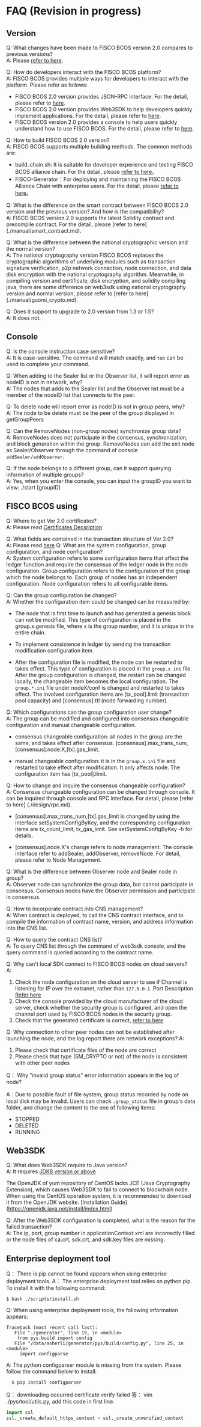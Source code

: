 # FAQ (Revision in progress)

## Version

Q:
  What changes have been made to FISCO BCOS version 2.0 compares to previous versions? <br>
A:
  Please [refer to here](./what_is_new.md).

Q:
  How do developers interact with the FISCO BCOS platform? <br>
A:
  FISCO BCOS provides multiple ways for developers to interact with the platform. Please refer as follows:
  - FISCO BCOS 2.0 version provides JSON-RPC interface. For the detail, please refer to [here](./api.md).
  - FISCO BCOS 2.0 version provides Web3SDK to help developers quickly implement applications. For the detail, please refer to [here](./sdk/java_sdk.md).
  - FISCO BCOS version 2.0 provides a console to help users quickly understand how to use FISCO BCOS. For the detail, please refer to [here](./manual/console.md).

Q:
  How to build FISCO BCOS 2.0 version? <br>
A:
  FISCO BCOS supports multiple building methods. The common methods are:
  - build_chain.sh: It is suitable for developer experience and testing FISCO BCOS alliance chain. For the detail, please [refer to here](./manual/build_chain.md)。
  - FISCO-Generator：For deploying and maintaining the FISCO BCOS Alliance Chain with enterprise users. For the detail, please [refer to here](./enterprise_tools/index.md)。

Q:
  What is the difference on the smart contract between FISCO BCOS 2.0 version and the previous version? And how is the compatibility? <br>
A:
  FISCO BCOS version 2.0 supports the latest Solidity contract and precompile contract. For the detail, please [refer to here] (./manual/smart_contract.md).

Q:
  What is the difference between the national cryptographic version and the normal version? <br>
A:
  The national cryptography version FISCO BCOS replaces the cryptographic algorithms of underlying modules such as transaction signature verification, p2p network connection, node connection, and data disk encryption with the national cryptography algorithm. Meanwhile, in compiling version and certificate, disk encryption, and solidity compiling java, there are some difference on web3sdk
using national cryptography version and normal version, please refer to [refer to here] (./manual/guomi_crypto.md).

Q:
  Does it support to upgrade to 2.0 version from 1.3 or 1.5?<br>
A:
  It does not.

## Console

Q:
  Is the console instruction case sensitive? <br>
A:
  It is case-sensitive. The command will match exactly, and `tab` can be used to complete your command.

Q:
  When adding to the Sealer list or the Observer list, it will report error as nodeID is not in network, why? <br>
A:
  The nodes that adds to the Sealer list and the Observer list must be a member of the nodeID list that connects to the peer.

Q:
  To delete node will report error as nodeID is not in group peers, why? <br>
A:
  The node to be delete must be the peer of the group displayed in getGroupPeers

Q:
  Can the RemoveNodes (non-group nodes) synchronize group data? <br>
A:
  RemoveNodes does not participate in the consensus, synchronization, and block generation within the group. RemoveNodes can add the exit node as Sealer/Observer through the command of console `addSealer/addObserver`.

Q:
  If the node belongs to a different group, can it support querying information of multiple groups? <br>
A:
  Yes, when you enter the console, you can input the groupID you want to view: ./start [groupID]

## FISCO BCOS using


Q:
  Where to get Ver 2.0 certificates?<br>
A:
  Please read [Certificates Decsription](manual/certificates.md)

Q:
  What fields are contained in the transaction structure of Ver 2.0?<br>
A:
  Please read [here](design/protocol_description.html#rlp)
Q:
  What are the system configuration, group configuration, and node configuration? <br>
A:
  System configuration refers to some configuration items that affect the ledger function and require the consensus of the ledger node in the node configuration.
  Group configuration refers to the configuration of the group which the node belongs to. Each group of nodes has an independent configuration.
  Node configuration refers to all configurable items.

Q:
  Can the group configuration be changed? <br>
A:
  Whether the configuration item could be changed can be measured by:

  - The node that is first time to launch and has generated a genesis block can not be modified. This type of configuration is placed in the group.x.genesis file, where x is the group number, and it is unique in the entire chain.

  - To implement consistence in ledger by sending the transaction modification configuration item.

  - After the configuration file is modified, the node can be restarted to takes effect. This type of configuration is placed in the `group.x.ini` file. After the group configuration is changed, the restart can be changed locally, the changeable item becomes the local configuration. The `group.*.ini` file under nodeX/conf is changed and restarted to takes effect. The involved configuration items are [tx_pool].limit (transaction pool capacity) and [consensus].ttl (node forwarding number).

Q:
  Which configurations can the group configuration user change? <br>
A:
  The group can be modified and configured into consensus changeable configuration and manual changeable configuration.

  - consensus changeable configuration: all nodes in the group are the same, and takes effect after consensus. [consensus].max_trans_num,[consensus].node.X,[tx].gas_limit.

  - manual changeable configuration: it is in the `group.x.ini` file and restarted to take effect after modification. It only affects node. The configuration item has [tx_pool].limit.

Q:
  How to change and inquire the consensus changeable configuration? <br>
A:
  Consensus changeable configuration can be changed through console. It can be inquired through console and RPC interface. For detail, please [refer to here] (./design/rpc.md).

  - [consensus].max_trans_num,[tx].gas_limit is changed by using the interface setSystemConfigByKey, and the corresponding configuration items are tx_count_limit, tx_gas_limit. See setSystemConfigByKey -h for details.

  - [consensus].node.X's change refers to node management. The console interface refer to addSealer, addObserver, removeNode. For detail, please refer to Node Management.

Q:
  What is the difference between Observer node and Sealer node in group? <br>
A:
  Observer node can synchronize the group data, but cannot participate in consensus. Consensus nodes have the Observer permission and  participate in consensus.

Q:
  How to incorporate contract into CNS management? <br>
A:
  When contract is deployed, to call the CNS contract interface, and to compile the information of contract name, version, and address information into the CNS list.

Q:
  How to query the contract CNS list?<br>
A:
  To query CNS list through the command of web3sdk console, and the query command is queried according to the contract name.

Q:
  Why can't local SDK connect to FISCO BCOS nodes on cloud servers?<br>
A:
  1. Check the node configuration on the cloud server to see if Channel is listening for IP over the extranet, rather than `127.0.0.1`. Port Description [Refer here](https://mp.weixin.qq.com/s/XZ0pXEELaj8kXHo32UFprg)
  2. Check the console provided by the cloud manufacturer of the cloud server, check whether the security group is configured, and open the channel port used by FISCO BCOS nodes in the security group.
  3. Check that the generated certificate is correct, [refer to here](./enterprise_tools/operation.md#node-configuration-error-checking)

Q:
  Why connection to other peer nodes can not be established after launching the node, and the log report there are network exceptions?
A:
  1. Please check that certificate files of the node are correct
  2. Please check that type (SM_CRYPTO or not) of the node is consistent with other peer nodes

Q：
  Why "invalid group status" error information appears in the log of node?

A：Due to possible fault of file system, group status recorded by node on local disk may be invalid. Users can check `.group_status` file in group's data folder, and change the content to the one of following items:

- STOPPED
- DELETED
- RUNNING

## Web3SDK

Q:
  What does Web3SDK require to Java version? <br>
A:
  It requires [JDK8 version or above](https://openjdk.java.net/)<br>

  The OpenJDK of yum repository of CentOS lacks JCE (Java Cryptography Extension), which causes Web3SDK to fail to connect to blockchain node. When using the CentOS operation system, it is recommended to download it from the OpenJDK website. [Installation Guide] (https://openjdk.java.net/install/index.html)

Q:
  After the Web3SDK configuration is completed, what is the reason for the failed transaction? <br>
A:
  The ip, port, group number in applicationContext.xml are incorrectly filled or the node files of ca.crt, sdk.crt, and sdk.key files are missing.

## Enterprise deployment tool
Q：
  There is pip cannot be found appears when using enterprise deployment tools.
A：
  The enterprise deployment tool relies on python pip. To install it with the following command:
```
$ bash ./scripts/install.sh
```

Q:
  When using enterprise deployment tools, the following information appears:
```
Traceback (most recent call last):
   File "./generator", line 19, in <module>
    from pys.build import config
   File "/data/asherli/generator/pys/build/config.py", line 25, in <module>
     import configparse
```
A:
  The python configparser module is missing from the system. Please follow the command below to install:

```bash
  $ pip install configparser
```

Q：
  downloading occurred certificate verify failed
答：
  vim ./pys/tool/utils.py, add this code in first line.

```python
import ssl
ssl._create_default_https_context = ssl._create_unverified_context
```

<!-- // TODO: -->
